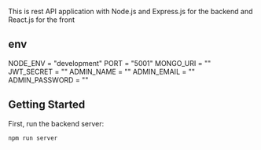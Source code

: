 This is rest API application with Node.js and Express.js for the backend and React.js for the front

## env
NODE_ENV = "development"
PORT = "5001"
MONGO_URI = ""
JWT_SECRET = ""
ADMIN_NAME = ""
ADMIN_EMAIL = ""
ADMIN_PASSWORD = ""

## Getting Started

First, run the backend server:

```bash
npm run server
```
